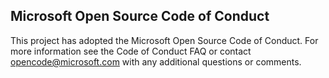 ## Microsoft Open Source Code of Conduct

This project has adopted the Microsoft Open Source Code of Conduct. For more information see the Code of Conduct FAQ or contact opencode@microsoft.com with any additional questions or comments.

